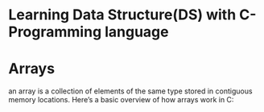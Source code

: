 # Learning Data Structure(DS) with C-Programming language
# Arrays
an array is a collection of elements of the same type stored in contiguous memory locations. Here’s a basic overview of how arrays work in C: